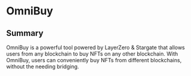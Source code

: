 # OmniBuy

## Summary
OmniBuy is a powerful tool powered by LayerZero & Stargate that allows users from any blockchain to buy NFTs on any other blockchain. With OmniBuy, users can conveniently buy NFTs from different blockchains, without the needing bridging.

## 